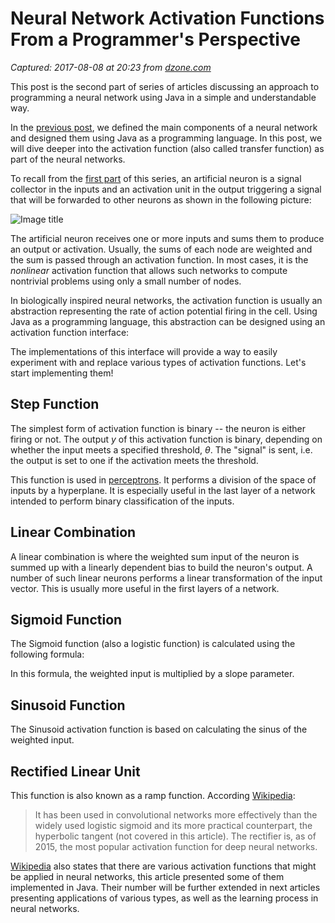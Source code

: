 # Neural Network Activation Functions From a Programmer's Perspective

_Captured: 2017-08-08 at 20:23 from [dzone.com](https://dzone.com/articles/designing-a-neural-network-in-java-activation-func?edition=310395&utm_source=Daily%20Digest&utm_medium=email&utm_campaign=dd%202017-07-23)_

This post is the second part of series of articles discussing an approach to programming a neural network using Java in a simple and understandable way.

In the [previous post](https://dzone.com/articles/designing-a-neural-network-in-java), we defined the main components of a neural network and designed them using Java as a programming language. In this post, we will dive deeper into the activation function (also called transfer function) as part of the neural networks.

To recall from the [first part](https://dzone.com/articles/designing-a-neural-network-in-java) of this series, an artificial neuron is a signal collector in the inputs and an activation unit in the output triggering a signal that will be forwarded to other neurons as shown in the following picture:

![Image title](https://dzone.com/storage/temp/5953103-artificialneuron.jpg)

The artificial neuron receives one or more inputs and sums them to produce an output or activation. Usually, the sums of each node are weighted and the sum is passed through an activation function. In most cases, it is the _nonlinear_ activation function that allows such networks to compute nontrivial problems using only a small number of nodes.

In biologically inspired neural networks, the activation function is usually an abstraction representing the rate of action potential firing in the cell. Using Java as a programming language, this abstraction can be designed using an activation function interface:

The implementations of this interface will provide a way to easily experiment with and replace various types of activation functions. Let's start implementing them!

## **Step Function**

The simplest form of activation function is binary -- the neuron is either firing or not. The output _y_ of this activation function is binary, depending on whether the input meets a specified threshold, _θ_. The "signal" is sent, i.e. the output is set to one if the activation meets the threshold.

This function is used in [perceptrons](https://en.wikipedia.org/wiki/Perceptron). It performs a division of the space of inputs by a hyperplane. It is especially useful in the last layer of a network intended to perform binary classification of the inputs.

## **Linear Combination**

A linear combination is where the weighted sum input of the neuron is summed up with a linearly dependent bias to build the neuron's output. A number of such linear neurons performs a linear transformation of the input vector. This is usually more useful in the first layers of a network.

## **Sigmoid Function**

The Sigmoid function (also a logistic function) is calculated using the following formula:

In this formula, the weighted input is multiplied by a slope parameter.

## **Sinusoid Function**

The Sinusoid activation function is based on calculating the sinus of the weighted input.

## **Rectified Linear Unit**

This function is also known as a ramp function. According [Wikipedia](https://en.wikipedia.org/wiki/Rectifier_\(neural_networks\)):

> It has been used in convolutional networks more effectively than the widely used logistic sigmoid and its more practical counterpart, the hyperbolic tangent (not covered in this article). The rectifier is, as of 2015, the most popular activation function for deep neural networks. 

[Wikipedia](https://en.wikipedia.org/wiki/Activation_function) also states that there are various activation functions that might be applied in neural networks, this article presented some of them implemented in Java. Their number will be further extended in next articles presenting applications of various types, as well as the learning process in neural networks.
